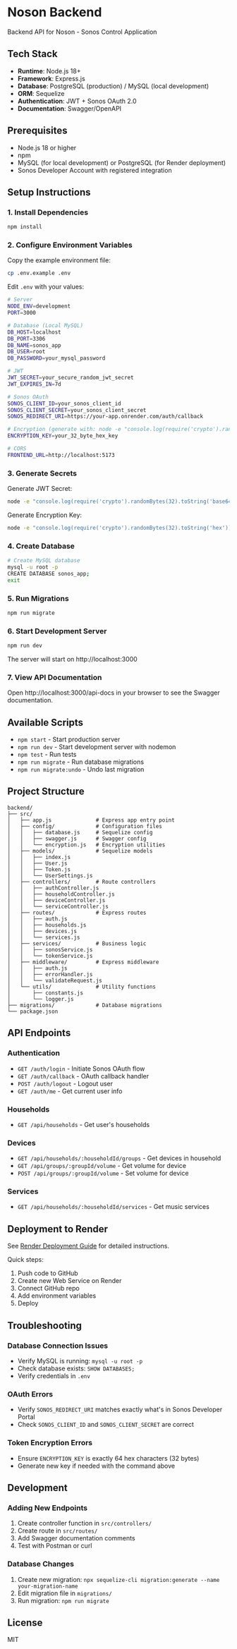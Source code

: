 # Noson Backend

Backend API for Noson - Sonos Control Application

## Tech Stack

- **Runtime**: Node.js 18+
- **Framework**: Express.js
- **Database**: PostgreSQL (production) / MySQL (local development)
- **ORM**: Sequelize
- **Authentication**: JWT + Sonos OAuth 2.0
- **Documentation**: Swagger/OpenAPI

## Prerequisites

- Node.js 18 or higher
- npm
- MySQL (for local development) or PostgreSQL (for Render deployment)
- Sonos Developer Account with registered integration

## Setup Instructions

### 1. Install Dependencies

```bash
npm install
```

### 2. Configure Environment Variables

Copy the example environment file:

```bash
cp .env.example .env
```

Edit `.env` with your values:

```bash
# Server
NODE_ENV=development
PORT=3000

# Database (Local MySQL)
DB_HOST=localhost
DB_PORT=3306
DB_NAME=sonos_app
DB_USER=root
DB_PASSWORD=your_mysql_password

# JWT
JWT_SECRET=your_secure_random_jwt_secret
JWT_EXPIRES_IN=7d

# Sonos OAuth
SONOS_CLIENT_ID=your_sonos_client_id
SONOS_CLIENT_SECRET=your_sonos_client_secret
SONOS_REDIRECT_URI=https://your-app.onrender.com/auth/callback

# Encryption (generate with: node -e "console.log(require('crypto').randomBytes(32).toString('hex'))")
ENCRYPTION_KEY=your_32_byte_hex_key

# CORS
FRONTEND_URL=http://localhost:5173
```

### 3. Generate Secrets

Generate JWT Secret:
```bash
node -e "console.log(require('crypto').randomBytes(32).toString('base64'))"
```

Generate Encryption Key:
```bash
node -e "console.log(require('crypto').randomBytes(32).toString('hex'))"
```

### 4. Create Database

```bash
# Create MySQL database
mysql -u root -p
CREATE DATABASE sonos_app;
exit
```

### 5. Run Migrations

```bash
npm run migrate
```

### 6. Start Development Server

```bash
npm run dev
```

The server will start on http://localhost:3000

### 7. View API Documentation

Open http://localhost:3000/api-docs in your browser to see the Swagger documentation.

## Available Scripts

- `npm start` - Start production server
- `npm run dev` - Start development server with nodemon
- `npm test` - Run tests
- `npm run migrate` - Run database migrations
- `npm run migrate:undo` - Undo last migration

## Project Structure

```
backend/
├── src/
│   ├── app.js              # Express app entry point
│   ├── config/             # Configuration files
│   │   ├── database.js     # Sequelize config
│   │   ├── swagger.js      # Swagger config
│   │   └── encryption.js   # Encryption utilities
│   ├── models/             # Sequelize models
│   │   ├── index.js
│   │   ├── User.js
│   │   ├── Token.js
│   │   └── UserSettings.js
│   ├── controllers/        # Route controllers
│   │   ├── authController.js
│   │   ├── householdController.js
│   │   ├── deviceController.js
│   │   └── serviceController.js
│   ├── routes/             # Express routes
│   │   ├── auth.js
│   │   ├── households.js
│   │   ├── devices.js
│   │   └── services.js
│   ├── services/           # Business logic
│   │   ├── sonosService.js
│   │   └── tokenService.js
│   ├── middleware/         # Express middleware
│   │   ├── auth.js
│   │   ├── errorHandler.js
│   │   └── validateRequest.js
│   └── utils/              # Utility functions
│       ├── constants.js
│       └── logger.js
├── migrations/             # Database migrations
└── package.json
```

## API Endpoints

### Authentication
- `GET /auth/login` - Initiate Sonos OAuth flow
- `GET /auth/callback` - OAuth callback handler
- `POST /auth/logout` - Logout user
- `GET /auth/me` - Get current user info

### Households
- `GET /api/households` - Get user's households

### Devices
- `GET /api/households/:householdId/groups` - Get devices in household
- `GET /api/groups/:groupId/volume` - Get volume for device
- `POST /api/groups/:groupId/volume` - Set volume for device

### Services
- `GET /api/households/:householdId/services` - Get music services

## Deployment to Render

See [Render Deployment Guide](../docs/render-deployment.md) for detailed instructions.

Quick steps:
1. Push code to GitHub
2. Create new Web Service on Render
3. Connect GitHub repo
4. Add environment variables
5. Deploy

## Troubleshooting

### Database Connection Issues
- Verify MySQL is running: `mysql -u root -p`
- Check database exists: `SHOW DATABASES;`
- Verify credentials in `.env`

### OAuth Errors
- Verify `SONOS_REDIRECT_URI` matches exactly what's in Sonos Developer Portal
- Check `SONOS_CLIENT_ID` and `SONOS_CLIENT_SECRET` are correct

### Token Encryption Errors
- Ensure `ENCRYPTION_KEY` is exactly 64 hex characters (32 bytes)
- Generate new key if needed with the command above

## Development

### Adding New Endpoints
1. Create controller function in `src/controllers/`
2. Create route in `src/routes/`
3. Add Swagger documentation comments
4. Test with Postman or curl

### Database Changes
1. Create new migration: `npx sequelize-cli migration:generate --name your-migration-name`
2. Edit migration file in `migrations/`
3. Run migration: `npm run migrate`

## License

MIT
